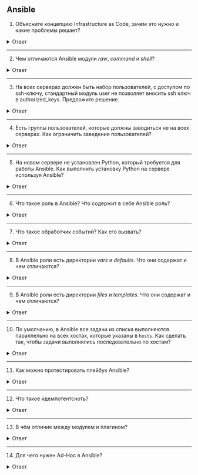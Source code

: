 ## Ansible

1. Объясните концепцию Infrastructure as Code, зачем это нужно и какие проблемы решает?

  <details>
    <summary>Ответ</summary>

  Инфраструктура как код (англ. Infrastructure as Code; Iac) это подход для управления и описания инфраструктуры ЦОД через конфигурационные файлы, а не через ручное редактирование конфигураций на серверах или интерактивное взаимодействие. Этот подход может включать в себя как декларативный способ описания инфраструктуры, так и императивный. Ценность IaC заключается в уменьшении расходов, увеличения скорости выполнения операций и уменьшение рисков в случае ошибок. Уменьшение расходов относится не только к финансовой составляющей, но и к количеству времени, затрачиваемого на рутинные операции. Принципы IaC позволяют не фокусироваться на рутине, а заниматься более важными задачами. Автоматизация инфраструктуры позволяет эффективнее использовать существующие ресурсы. Также автоматизация позволяет минимизировать риск возникновения человеческой ошибки. Всё это является частью культуры DevOps

  </details>

---

2. Чем отличаются Ansible модули *raw*, *command* и *shell*?

  <details>
    <summary>Ответ</summary>

  Модуль *raw* отличается от *command* и *shell* тем, что не выполняет дополнительную обработку выполнения команды. Эти дополнительные обработки присутствуют в почти любом модуле Ansible. Модуль *raw* передает команду, как есть, в "сыром" (raw) виде без проверок.
  Модули *command* и *shell* отличаются тем, что в модуле *command* команда выполняется без прохождения через командную оболочку `/bin/sh`. Поэтому переменные определенные в оболочке и перенаправления - конвееры работать не будут. Модуль *shell* выполняет команды через оболочку по умолчанию `/bin/sh`. Поэтому там будут доступны переменные оболочки и перенаправления.

  </details>

---

3. На всех серверах должен быть набор пользователей, с доступом по ssh-ключу, стандартный модуль user не позволяет вносить ssh ключ в authorized_keys. Предложите решение.

  <details>
    <summary>Ответ</summary>

  1. Использовать модуль `authorized_key` для добавления ключей.
  2. Использовать модуль `shell`, чтобы вручную с использованием команды `cat {{ PUBLIC_SSH_KEY }} >> /home/{{ USER }}/.ssh/authorized_keys` добавить ключ. В данном случае шаблоны Jinja2 PUBLIC_SSH_KEY и USER должны быть заданы.

  </details>

---

4. Есть группы пользователей, которые должны заводиться не на всех серверах. Как ограничить заведение пользователей?

  <details>
    <summary>Ответ</summary>

  Сгруппировать сервера, на которых должны заводиться группы пользователей, в инвентори или написать в плейбуке условие, которому передаётся список серверов, на которых необходимо выполнить задачу.

  </details>

---

5. На новом сервере не установлен Python, который требуется для работы Ansible. Как выполнить установку Python на сервере используя Ansible?

  <details>
    <summary>Ответ</summary>

  Использовать модуль `raw`, которому необходимо передать команду для установки python на сервере. Модуль `raw` принимает команду без дополнительной обработки Python и выполняет её на сервере.

  </details>

---

6. Что такое роль в Ansible? Что содержит в себе Ansible роль?

  <details>
    <summary>Ответ</summary>

  Ansible роль представляет собой структурированный плейбук, содержащий, как минимум, набор задач (tasks) и дополнительно - обработчики событий (handlers), переменных (default и vars), файлов (files), шаблонов (templates), описание и зависимости (metadata) и тесты (tests).

  </details>

---

7. Что такое обработчик событий? Как его вызвать?

  <details>
    <summary>Ответ</summary>

  Обработчик событий (handler) это последовательность команд, вызываемая в ответ на какие-то события. Поставить обработчик событий можно при помощи оператора notify.
  Пример использования обработчика - рестарт nginx при обновлении конфигурации. Если в плейбуке есть шаг с копированием конфигурации nginx и обработчик, перезапускающий nginx, то при добавлении notify в шаг с копированием конфигурации обработчик будет вызван только в случае изменения конфигурации. При отсутствии изменений перезапуск nginx не будет выполнен.

  </details>

---

8. В Ansible роли есть директории *vars* и *defaults*. Что они содержат и чем отличаются?

  <details>
    <summary>Ответ</summary>

  Ansible применяет порядок приоритета переменных. Ниже представлен список в порядке повышения приоритета.

  1. command line values (for example, -u my_user, these are not variables)
  2. role defaults (defined in role/defaults/main.yml)
  3. inventory file or script group vars
  4. inventory group_vars/all
  5. playbook group_vars/all
  6. inventory group_vars/*
  7. playbook group_vars/*
  8. inventory file or script host vars
  9. inventory host_vars/*
  10. playbook host_vars/*
  11. host facts / cached set_facts
  12. play vars
  13. play vars_prompt
  14. play vars_files
  15. role vars (определяемые в role/vars/main.yml)
  16. block vars (только для задач в `block`)
  17. task vars (только для задач)
  18. include_vars
  19. set_facts / registered vars
  20. role (и include_role) params
  21. include params
  22. extra vars (например, -e "user=my_user")(всегда приоритетнее)

  Соответственно переменные в *vars* будут приорететнее, чем в *defaults*.

  </details>

---

9. В Ansible роли есть директории *files* и *templates*. Что они содержат и чем отличаются?

  <details>
    <summary>Ответ</summary>

  *files* - содержит файлы, которые будут скопированы на настраиваемые хосты; так же — может содержать скрипты, которые позже будут запускаться на хостах

  *templates* - содержит шаблоны файлов с переменными

  </details>

---

10. По умолчанию, в Ansible все задачи из списка выполняются параллельно на всех хостах, которые указаны в `hosts`. Как сделать так, чтобы задачи выполнялись последовательно по хостам?

  <details>
    <summary>Ответ</summary>

  Необходимо установить параметр `serial: 1`, чтобы определить количество хостов, на которых будут выполняться паралелльно задачи. Значение 1 будет значить, что все задачи будут проходить параллельно по 1 хосту за раз.

  Ссылка на документацию: https://docs.ansible.com/ansible/latest/user_guide/playbooks_strategies.html#setting-the-batch-size-with-serial

  </details>

---

11. Как можно протестировать плейбук Ansible?

  <details>
    <summary>Ответ</summary>

  * ansible-lint - линтер, проверяющий соответствие плейбука лучшим практикам
  * Molecule - фреймворк, запускающий плейбук либо на Docker-контейнере, либо на виртуалке, поднятой при помощи Vagrant. Molecule позволяет провести тест плейбука на идемпотентность, а также верифицировать успешность выполнения действий, описанных в плейбуке.

  </details>

---

12. Что такое идемпотентсноть?

  <details>
    <summary>Ответ</summary>

  Идемпоте́нтность (лат. idem — тот же самый + potens — способный) - свойство объекта или операции при повторном применении операции к объекту давать тот же результат, что и при первом применении. В контексте Ansible идемпотентность плейбука это свойство, при котором первый запуск плейбука приводит систему в желаемое состояние, а при повторном запуске вносит изменения только в том случае, если это необходимо. То есть, плейбук идемпотентен если на каждый его запуск можно получить один и тот же конкретный и ожидаемый результат. Пример идемпотентного плейбука - плейбук, управляющий конфигурацией nginx через шаблоны. Если в шаблон не вносились изменения, то при выполнении плейбука он не будет выполняться и шаг копирования конфига закончится с результатом OK. Если же в шаблон будут внесены изменения, то при выполнении плейбука конфиг обновится, а шаг копирования конфига закончится с результатом Changed

  </details>

---

13. В чём отличие между модулем и плагином?

  <details>
    <summary>Ответ</summary>

  Код из модуля выполняется на стороне целевого хоста, код из плагина выполняется на стороне хоста, где запущен Ansible.

  </details>

---

14. Для чего нужен Ad-Hoc в Ansible?

<details>
  <summary>Ответ</summary>

  Ad-Hoc это режим работы Ansible, когда запрос к серверу выполняется напрямую из командной строки, без создания дополнительных файлов.

</details>
